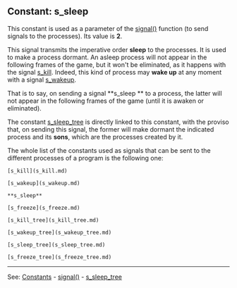 Constant: **s_sleep**
---------------------------------------


This constant is used as a parameter of the [signal()](signal().md) function (to send signals to the processes).
Its value is **2**.

This signal transmits the imperative order **sleep** to the processes. It is used to make a process dormant. An asleep process will not appear in the following frames of the game, but it won't be eliminated, as it happens with the signal 
[s_kill](s_kill.md). Indeed, this kind of process may **wake up** at any moment with a signal [s_wakeup](s_wakeup.md).

That is to say, on sending a signal **s_sleep ** to a process, the latter will not appear in the following frames of the game (until it is awaken or eliminated).

The constant [s_sleep_tree](s_sleep_tree.md) is directly linked to this constant, with the proviso that, on sending this signal, the former will make dormant the indicated process and its **sons**, which are the processes created by it.

The whole list of the constants used as signals that can be sent to the different processes of a program is the following one:

    [s_kill](s_kill.md)

    [s_wakeup](s_wakeup.md)

    **s_sleep**

    [s_freeze](s_freeze.md)

    [s_kill_tree](s_kill_tree.md)

    [s_wakeup_tree](s_wakeup_tree.md)

    [s_sleep_tree](s_sleep_tree.md)

    [s_freeze_tree](s_freeze_tree.md)


---------------------------------------
See: [Constants](constants_predefined.md) - [signal()](signal().md) - [s_sleep_tree](s_sleep_tree.md)

